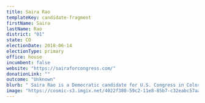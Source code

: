 ```yaml
---
title: Saira Rao
templateKey: candidate-fragment
firstName: Saira
lastName: Rao
district: "01"
state: CO
electionDate: 2018-06-14
electionType: primary
office: house
incumbent: false
website: "https://sairaforcongress.com/"
donationLink: ""
outcome: "Unknown"
blurb: " Saira Rao is a Democratic candidate for U.S. Congress in Colorado’s District 1. The daughter of immigrants, Saira Rao is an entrepreneur and social justice activist who built her career around empowering marginalized communities. She is the co-founder of In This Together Media, a children’s book company that tells the stories of diverse protagonists. She and her husband Shiv live in Denver with their two children, Lila and Dar, and their dog Hector."
image: "https://cosmic-s3.imgix.net/4022f380-59c2-11e8-85b7-c32eabc57aa8-JD_Site_SairoRao_1000x600_051518.jpg"
---
```

